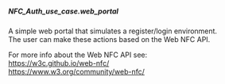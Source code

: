 ##### NFC_Auth_use_case.web_portal

A simple web portal that simulates a register/login environment.<br>
The user can make these actions based on the Web NFC API.

For more info about the Web NFC API see:<br>
 https://w3c.github.io/web-nfc/<br>
 https://www.w3.org/community/web-nfc/
